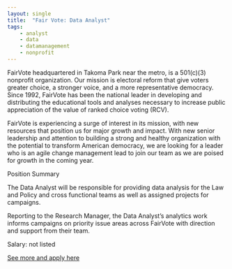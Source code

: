 ```yaml
---
layout: single
title:  "Fair Vote: Data Analyst"
tags: 
    - analyst
    - data
    - datamanagement
    - nonprofit
---
```


FairVote headquartered in Takoma Park near the metro, is a 501(c)(3) nonprofit organization. Our mission is electoral reform that give voters greater choice, a stronger voice, and a more representative democracy. Since 1992, FairVote has been the national leader in developing and distributing the educational tools and analyses necessary to increase public appreciation of the value of ranked choice voting (RCV).

FairVote is experiencing a surge of interest in its mission, with new resources that position us for major growth and impact. With new senior leadership and attention to building a strong and healthy organization with the potential to transform American democracy, we are looking for a leader who is an agile change management lead to join our team as we are poised for growth in the coming year. 


Position Summary

The Data Analyst will be responsible for providing data analysis for the Law and Policy and cross functional teams as well as assigned projects for campaigns. 

Reporting to the Research Manager, the Data Analyst’s analytics work informs campaigns on priority issue areas across FairVote with direction and support from their team.



Salary: not listed


[See more and apply here](https://www.idealist.org/en/nonprofit-job/ecf051a2f51c424db86e493ebe6e27a3-data-analyst-fairvote-takoma)
